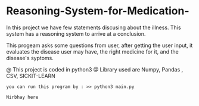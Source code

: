 # Reasoning-System-for-Medication-

In this project we have few statements discusing about the illness. This system  has a reasoning system to arrive at a conclusion.

This progeam asks some questions from user, after getting the user input, it evaluates the disease user may have, the right medicine for it, and the disease's syptoms.

@ This project is coded in python3
@ Library used are Numpy, Pandas , CSV, SICKIT-LEARN

    you can run this program by : >> python3 main.py    
    
    Nirbhay here
